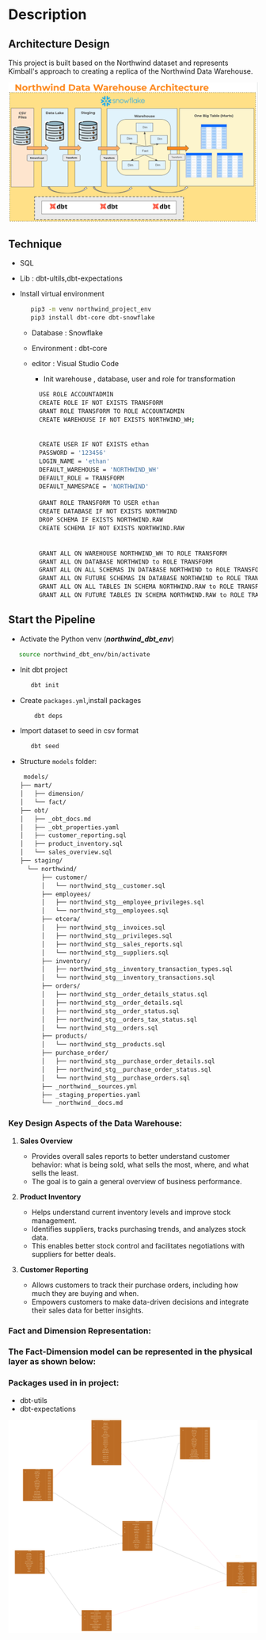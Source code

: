 # Description

## Architecture Design

This project is built based on the Northwind dataset and represents Kimball's approach to creating a replica of the Northwind Data Warehouse.

![Input Schema](assets/architecture_v1.png)

## Technique

- SQL
- Lib : dbt-ultils,dbt-expectations
- Install virtual environment

  ```bash
     pip3 -m venv northwind_project_env
     pip3 install dbt-core dbt-snowflake
  ```

  - Database : Snowflake
  - Environment : dbt-core
  - editor : Visual Studio Code

    - Init warehouse , database, user and role for transformation

    ```bash
      USE ROLE ACCOUNTADMIN
      CREATE ROLE IF NOT EXISTS TRANSFORM
      GRANT ROLE TRANSFORM TO ROLE ACCOUNTADMIN
      CREATE WAREHOUSE IF NOT EXISTS NORTHWIND_WH;


      CREATE USER IF NOT EXISTS ethan
      PASSWORD = '123456'
      LOGIN_NAME = 'ethan'
      DEFAULT_WAREHOUSE = 'NORTHWIND_WH'
      DEFAULT_ROLE = TRANSFORM
      DEFAULT_NAMESPACE = 'NORTHWIND'

      GRANT ROLE TRANSFORM TO USER ethan
      CREATE DATABASE IF NOT EXISTS NORTHWIND
      DROP SCHEMA IF EXISTS NORTHWIND.RAW
      CREATE SCHEMA IF NOT EXISTS NORTHWIND.RAW


      GRANT ALL ON WAREHOUSE NORTHWIND_WH TO ROLE TRANSFORM
      GRANT ALL ON DATABASE NORTHWIND to ROLE TRANSFORM
      GRANT ALL ON ALL SCHEMAS IN DATABASE NORTHWIND to ROLE TRANSFORM
      GRANT ALL ON FUTURE SCHEMAS IN DATABASE NORTHWIND to ROLE TRANSFORM
      GRANT ALL ON ALL TABLES IN SCHEMA NORTHWIND.RAW to ROLE TRANSFORM
      GRANT ALL ON FUTURE TABLES IN SCHEMA NORTHWIND.RAW to ROLE TRANSFORM

    ```

## Start the Pipeline

- Activate the Python venv (**_northwind_dbt_env_**)

```bash
   source northwind_dbt_env/bin/activate
```

- Init dbt project
  ```bash
     dbt init
  ```
- Create `packages.yml`,install packages
  ```bash
      dbt deps
  ```
- Import dataset to seed in csv format
  ```bash
     dbt seed
  ```
- Structure `models` folder:

  ```bash
   models/
  ├── mart/
  │   ├── dimension/
  │   └── fact/
  ├── obt/
  │   ├── _obt_docs.md
  │   ├── _obt_properties.yaml
  │   ├── customer_reporting.sql
  │   ├── product_inventory.sql
  │   └── sales_overview.sql
  ├── staging/
    └── northwind/
        ├── customer/
        │   └── northwind_stg__customer.sql
        ├── employees/
        │   ├── northwind_stg__employee_privileges.sql
        │   └── northwind_stg__employees.sql
        ├── etcera/
        │   ├── northwind_stg__invoices.sql
        │   ├── northwind_stg__privileges.sql
        │   ├── northwind_stg__sales_reports.sql
        │   └── northwind_stg__suppliers.sql
        ├── inventory/
        │   ├── northwind_stg__inventory_transaction_types.sql
        │   └── northwind_stg__inventory_transactions.sql
        ├── orders/
        │   ├── northwind_stg__order_details_status.sql
        │   ├── northwind_stg__order_details.sql
        │   ├── northwind_stg__order_status.sql
        │   ├── northwind_stg__orders_tax_status.sql
        │   └── northwind_stg__orders.sql
        ├── products/
        │   └── northwind_stg__products.sql
        ├── purchase_order/
        │   ├── northwind_stg__purchase_order_details.sql
        │   ├── northwind_stg__purchase_order_status.sql
        │   └── northwind_stg__purchase_orders.sql
        ├── _northwind__sources.yml
        ├── _staging_properties.yaml
        └── _northwind__docs.md

  ```

### Key Design Aspects of the Data Warehouse:

1. **Sales Overview**

   - Provides overall sales reports to better understand customer behavior: what is being sold, what sells the most, where, and what sells the least.
   - The goal is to gain a general overview of business performance.

2. **Product Inventory**

   - Helps understand current inventory levels and improve stock management.
   - Identifies suppliers, tracks purchasing trends, and analyzes stock data.
   - This enables better stock control and facilitates negotiations with suppliers for better deals.

3. **Customer Reporting**
   - Allows customers to track their purchase orders, including how much they are buying and when.
   - Empowers customers to make data-driven decisions and integrate their sales data for better insights.

### Fact and Dimension Representation:

### The Fact-Dimension model can be represented in the physical layer as shown below:

### Packages used in in project:

- dbt-utils
- dbt-expectations

![Fact-Dimension Model](assets/northwind_physical.png)
